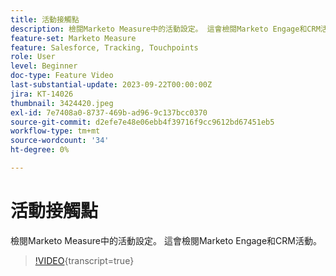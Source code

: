 ```yaml
---
title: 活動接觸點
description: 檢閱Marketo Measure中的活動設定。 這會檢閱Marketo Engage和CRM活動。
feature-set: Marketo Measure
feature: Salesforce, Tracking, Touchpoints
role: User
level: Beginner
doc-type: Feature Video
last-substantial-update: 2023-09-22T00:00:00Z
jira: KT-14026
thumbnail: 3424420.jpeg
exl-id: 7e7408a0-8737-469b-ad96-9c137bcc0370
source-git-commit: d2efe7e48e06ebb4f39716f9cc9612bd67451eb5
workflow-type: tm+mt
source-wordcount: '34'
ht-degree: 0%

---
```


# 活動接觸點

檢閱Marketo Measure中的活動設定。 這會檢閱Marketo Engage和CRM活動。

>[!VIDEO](https://video.tv.adobe.com/v/3424420/?learn=on){transcript=true}
